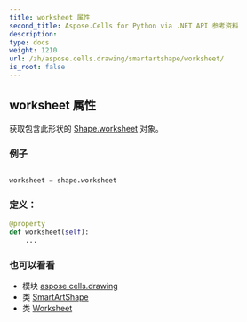 ```yaml
---
title: worksheet 属性
second_title: Aspose.Cells for Python via .NET API 参考资料
description:
type: docs
weight: 1210
url: /zh/aspose.cells.drawing/smartartshape/worksheet/
is_root: false
---
```

## worksheet 属性

获取包含此形状的 [Shape.worksheet](/cells/python-net/zh/aspose.cells.drawing/shape#worksheet) 对象。

### 例子

```python

worksheet = shape.worksheet

```
### 定义：
```python
@property
def worksheet(self):
    ...
```

### 也可以看看
* 模块 [aspose.cells.drawing](../../)
* 类 [SmartArtShape](/cells/python-net/zh/aspose.cells.drawing/smartartshape)
* 类 [Worksheet](/cells/python-net/zh/aspose.cells/worksheet)
